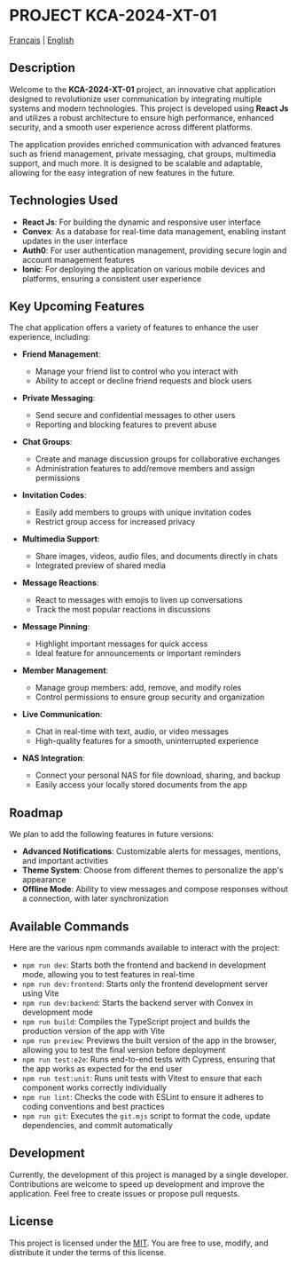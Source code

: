 # PROJECT KCA-2024-XT-01

[Français](./docs/fr/README.md) | [English](./docs/en/README.md)

## Description

Welcome to the **KCA-2024-XT-01** project, an innovative chat application designed to revolutionize user communication by integrating multiple systems and modern technologies. This project is developed using **React Js** and utilizes a robust architecture to ensure high performance, enhanced security, and a smooth user experience across different platforms.

The application provides enriched communication with advanced features such as friend management, private messaging, chat groups, multimedia support, and much more. It is designed to be scalable and adaptable, allowing for the easy integration of new features in the future.

## Technologies Used

-   **React Js**: For building the dynamic and responsive user interface
-   **Convex**: As a database for real-time data management, enabling instant updates in the user interface
-   **Auth0**: For user authentication management, providing secure login and account management features
-   **Ionic**: For deploying the application on various mobile devices and platforms, ensuring a consistent user experience

## Key Upcoming Features

The chat application offers a variety of features to enhance the user experience, including:

-   **Friend Management**:

    -   Manage your friend list to control who you interact with
    -   Ability to accept or decline friend requests and block users

-   **Private Messaging**:

    -   Send secure and confidential messages to other users
    -   Reporting and blocking features to prevent abuse

-   **Chat Groups**:

    -   Create and manage discussion groups for collaborative exchanges
    -   Administration features to add/remove members and assign permissions

-   **Invitation Codes**:

    -   Easily add members to groups with unique invitation codes
    -   Restrict group access for increased privacy

-   **Multimedia Support**:

    -   Share images, videos, audio files, and documents directly in chats
    -   Integrated preview of shared media

-   **Message Reactions**:

    -   React to messages with emojis to liven up conversations
    -   Track the most popular reactions in discussions

-   **Message Pinning**:

    -   Highlight important messages for quick access
    -   Ideal feature for announcements or important reminders

-   **Member Management**:

    -   Manage group members: add, remove, and modify roles
    -   Control permissions to ensure group security and organization

-   **Live Communication**:

    -   Chat in real-time with text, audio, or video messages
    -   High-quality features for a smooth, uninterrupted experience

-   **NAS Integration**:
    -   Connect your personal NAS for file download, sharing, and backup
    -   Easily access your locally stored documents from the app

## Roadmap

We plan to add the following features in future versions:

-   **Advanced Notifications**: Customizable alerts for messages, mentions, and important activities
-   **Theme System**: Choose from different themes to personalize the app's appearance
-   **Offline Mode**: Ability to view messages and compose responses without a connection, with later synchronization

## Available Commands

Here are the various npm commands available to interact with the project:

-   `npm run dev`: Starts both the frontend and backend in development mode, allowing you to test features in real-time
-   `npm run dev:frontend`: Starts only the frontend development server using Vite
-   `npm run dev:backend`: Starts the backend server with Convex in development mode
-   `npm run build`: Compiles the TypeScript project and builds the production version of the app with Vite
-   `npm run preview`: Previews the built version of the app in the browser, allowing you to test the final version before deployment
-   `npm run test:e2e`: Runs end-to-end tests with Cypress, ensuring that the app works as expected for the end user
-   `npm run test:unit`: Runs unit tests with Vitest to ensure that each component works correctly individually
-   `npm run lint`: Checks the code with ESLint to ensure it adheres to coding conventions and best practices
-   `npm run git`: Executes the `git.mjs` script to format the code, update dependencies, and commit automatically

## Development

Currently, the development of this project is managed by a single developer. Contributions are welcome to speed up development and improve the application. Feel free to create issues or propose pull requests.

## License

This project is licensed under the [MIT](LICENSE). You are free to use, modify, and distribute it under the terms of this license.
